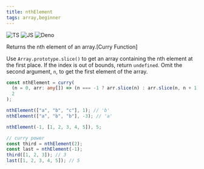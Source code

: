```yaml
---
title: nthElement
tags: array,beginner
---
```


![TS](https://img.shields.io/badge/supports-typescript-blue.svg?style=flat-square)
![JS](https://img.shields.io/badge/supports-javascript-yellow.svg?style=flat-square)
![Deno](https://img.shields.io/badge/supports-deno-green.svg?style=flat-square)

Returns the nth element of an array.[Curry Function]

Use `Array.prototype.slice()` to get an array containing the nth element at the first place.
If the index is out of bounds, return `undefined`.
Omit the second argument, `n`, to get the first element of the array.

```ts
const nthElement = curry(
  (n = 0, arr: any[]) => (n === -1 ? arr.slice(n) : arr.slice(n, n + 1))[0],
  2
);
```

```ts
nthElement(["a", "b", "c"], 1); // 'b'
nthElement(["a", "b", "b"], -3); // 'a'

nthElement(-1, [1, 2, 3, 4, 5]), 5;

// curry power
const third = nthElement(2);
const last = nthElement(-1);
third([1, 2, 3]); // 3
last([1, 2, 3, 4, 5]); // 5
```
